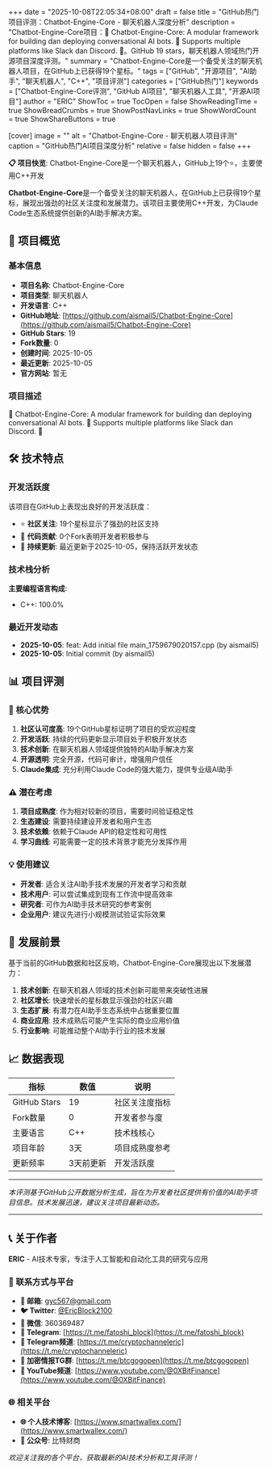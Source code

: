 +++
date = "2025-10-08T22:05:34+08:00"
draft = false
title = "GitHub热门项目评测：Chatbot-Engine-Core - 聊天机器人深度分析"
description = "Chatbot-Engine-Core项目：💬 Chatbot-Engine-Core: A modular framework for building dan deploying conversational AI bots. 🤖 Supports multiple platforms like Slack dan Discord. 🧠。GitHub 19 stars，聊天机器人领域热门开源项目深度评测。"
summary = "Chatbot-Engine-Core是一个备受关注的聊天机器人项目，在GitHub上已获得19个星标。"
tags = ["GitHub", "开源项目", "AI助手", "聊天机器人", "C++", "项目评测"]
categories = ["GitHub热门"]
keywords = ["Chatbot-Engine-Core评测", "GitHub AI项目", "聊天机器人工具", "开源AI项目"]
author = "ERIC"
ShowToc = true
TocOpen = false
ShowReadingTime = true
ShowBreadCrumbs = true
ShowPostNavLinks = true
ShowWordCount = true
ShowShareButtons = true

[cover]
image = ""
alt = "Chatbot-Engine-Core - 聊天机器人项目评测"
caption = "GitHub热门AI项目深度分析"
relative = false
hidden = false
+++

**📋 项目快览**: Chatbot-Engine-Core是一个聊天机器人，GitHub上19个⭐，主要使用C++开发

**Chatbot-Engine-Core**是一个备受关注的聊天机器人，在GitHub上已获得19个星标，展现出强劲的社区关注度和发展潜力。该项目主要使用C++开发，为Claude Code生态系统提供创新的AI助手解决方案。

## 🎯 项目概览

### 基本信息
- **项目名称**: Chatbot-Engine-Core
- **项目类型**: 聊天机器人
- **开发语言**: C++
- **GitHub地址**: [https://github.com/aismail5/Chatbot-Engine-Core](https://github.com/aismail5/Chatbot-Engine-Core)
- **GitHub Stars**: 19
- **Fork数量**: 0
- **创建时间**: 2025-10-05
- **最近更新**: 2025-10-05
- **官方网站**: 暂无

### 项目描述
💬 Chatbot-Engine-Core: A modular framework for building dan deploying conversational AI bots. 🤖 Supports multiple platforms like Slack dan Discord. 🧠

## 🛠️ 技术特点

### 开发活跃度
该项目在GitHub上表现出良好的开发活跃度：
- ⭐ **社区关注**: 19个星标显示了强劲的社区支持
- 🔄 **代码贡献**: 0个Fork表明开发者积极参与
- 📅 **持续更新**: 最近更新于2025-10-05，保持活跃开发状态

### 技术栈分析

**主要编程语言构成**:
- C++: 100.0%


### 最近开发动态
- **2025-10-05**: feat: Add initial file main_1759679020157.cpp (by aismail5)
- **2025-10-05**: Initial commit (by aismail5)


## 📊 项目评测

### 🎯 核心优势
1. **社区认可度高**: 19个GitHub星标证明了项目的受欢迎程度
2. **开发活跃**: 持续的代码更新显示项目处于积极开发状态
3. **技术创新**: 在聊天机器人领域提供独特的AI助手解决方案
4. **开源透明**: 完全开源，代码可审计，增强用户信任
5. **Claude集成**: 充分利用Claude Code的强大能力，提供专业级AI助手

### ⚠️ 潜在考虑
1. **项目成熟度**: 作为相对较新的项目，需要时间验证稳定性
2. **生态建设**: 需要持续建设开发者和用户生态
3. **技术依赖**: 依赖于Claude API的稳定性和可用性
4. **学习曲线**: 可能需要一定的技术背景才能充分发挥作用

### 💡 使用建议
- **开发者**: 适合关注AI助手技术发展的开发者学习和贡献
- **技术用户**: 可以尝试集成到现有工作流中提高效率
- **研究者**: 可作为AI助手技术研究的参考案例
- **企业用户**: 建议先进行小规模测试验证实际效果

## 🔮 发展前景

基于当前的GitHub数据和社区反响，Chatbot-Engine-Core展现出以下发展潜力：

1. **技术创新**: 在聊天机器人领域的技术创新可能带来突破性进展
2. **社区增长**: 快速增长的星标数显示强劲的社区兴趣
3. **生态扩展**: 有潜力在AI助手生态系统中占据重要位置
4. **商业应用**: 技术成熟后可能产生实际的商业应用价值
5. **行业影响**: 可能推动整个AI助手行业的技术发展

## 📈 数据表现

| 指标 | 数值 | 说明 |
|------|------|------|
| GitHub Stars | 19 | 社区关注度指标 |
| Fork数量 | 0 | 开发者参与度 |
| 主要语言 | C++ | 技术栈核心 |
| 项目年龄 | 3天 | 项目成熟度参考 |
| 更新频率 | 3天前更新 | 开发活跃度 |

---

*本评测基于GitHub公开数据分析生成，旨在为开发者社区提供有价值的AI助手项目信息。技术发展迅速，建议关注项目最新动态。*

---

## 📞 关于作者

**ERIC** - AI技术专家，专注于人工智能和自动化工具的研究与应用

### 🔗 联系方式与平台

- **📧 邮箱**: [gyc567@gmail.com](mailto:gyc567@gmail.com)
- **🐦 Twitter**: [@EricBlock2100](https://twitter.com/EricBlock2100)
- **💬 微信**: 360369487
- **📱 Telegram**: [https://t.me/fatoshi_block](https://t.me/fatoshi_block)
- **📢 Telegram频道**: [https://t.me/cryptochanneleric](https://t.me/cryptochanneleric)
- **👥 加密情报TG群**: [https://t.me/btcgogopen](https://t.me/btcgogopen)
- **🎥 YouTube频道**: [https://www.youtube.com/@0XBitFinance](https://www.youtube.com/@0XBitFinance)

### 🌐 相关平台

- **🌐 个人技术博客**: [https://www.smartwallex.com/](https://www.smartwallex.com/)
- **📖 公众号**: 比特财商

*欢迎关注我的各个平台，获取最新的AI技术分析和工具评测！*

